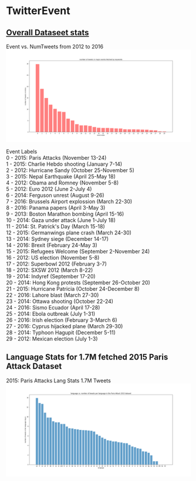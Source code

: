 # TwitterEvent

## [Overall Dataseet stats](https://figshare.com/articles/Twitter_event_datasets_2012-2016_/5100460)
Event vs. NumTweets from 2012 to 2016
![Event vs. NumTweets from 2012 to 2016](https://github.com/lostkuma/TwitterEvent/blob/master/num_tweets_events.png)  

Event Labels  
0 - 2015: Paris Attacks (November 13-24)  
1 - 2015: Charlie Hebdo shooting (January 7-14)  
2 - 2012: Hurricane Sandy (October 25-November 5)  
3 - 2015: Nepal Earthquake (April 25-May 18)  
4 - 2012: Obama and Romney (November 5-8)  
5 - 2012: Euro 2012 (June 2-July 4)  
6 - 2014: Ferguson unrest (August 9-26)  
7 - 2016: Brussels Airport explossion (March 22-30)  
8 - 2016: Panama papers (April 3-May 3)  
9 - 2013: Boston Marathon bombing (April 15-16)  
10 - 2014: Gaza under attack (June 1-July 18)  
11 - 2014: St. Patrick's Day (March 15-18)  
12 - 2015: Germanwings plane crash (March 24-30)  
13 - 2014: Sydney siege (December 14-17)  
14 - 2016: Brexit (February 24-May 3)  
15 - 2015: Refugees Welcome (September 2-November 24)  
16 - 2012: US election (November 5-8)  
17 - 2012: Superbowl 2012 (February 3-7)  
18 - 2012: SXSW 2012 (March 8-22)  
19 - 2014: Indyref (September 17-20)  
20 - 2014: Hong Kong protests (September 26-October 20)  
21 - 2015: Hurricane Patricia (October 24-December 8)  
22 - 2016: Lahore blast (March 27-30)  
23 - 2014: Ottawa shooting (October 22-24)  
24 - 2016: Sismo Ecuador (April 17-28)  
25 - 2014: Ebola outbreak (July 1-31)  
26 - 2016: Irish election (February 3-March 6)  
27 - 2016: Cyprus hijacked plane (March 29-30)  
28 - 2014: Typhoon Hagupit (December 5-11)  
29 - 2012: Mexican election (July 1-3)  

## Language Stats for 1.7M fetched 2015 Paris Attack Dataset
2015: Paris Attacks Lang Stats 1.7M Tweets  
![2015: Paris Attacks Lang Stats 1.7M Tweets](https://github.com/lostkuma/TwitterEvent/blob/master/num_tweet_in_lang.png)
